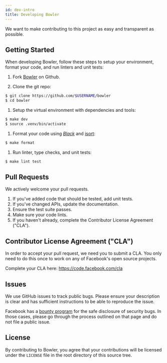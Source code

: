 ```yaml
---
id: dev-intro
title: Developing Bowler
---
```


We want to make contributing to this project as easy and transparent as
possible.

## Getting Started

When developing Bowler, follow these steps to setup your environment,
format your code, and run linters and unit  tests:

1. Fork [Bowler][] on Github.

1. Clone the git repo:
```bash
$ git clone https://github.com/$USERNAME/bowler
$ cd bowler
```

1. Setup the virtual environment with dependencies and tools:
```bash
$ make dev
$ source .venv/bin/activate
```

1. Format your code using [*Black*](https://github.com/ambv/black) and
  [isort](https://pypi.org/project/isort/):
```bash
$ make format
```

1. Run linter, type checks, and unit tests:
```bash
$ make lint test
```

## Pull Requests

We actively welcome your pull requests.

1. If you've added code that should be tested, add unit tests.
1. If you've changed APIs, update the documentation.
1. Ensure the test suite passes.
1. Make sure your code lints.
1. If you haven't already, complete the Contributor License Agreement ("CLA").

## Contributor License Agreement ("CLA")

In order to accept your pull request, we need you to submit a CLA. You only need
to do this once to work on any of Facebook's open source projects.

Complete your CLA here: <https://code.facebook.com/cla>

## Issues

We use GitHub issues to track public bugs. Please ensure your description is
clear and has sufficient instructions to be able to reproduce the issue.

Facebook has a [bounty program](https://www.facebook.com/whitehat/) for the safe
disclosure of security bugs. In those cases, please go through the process
outlined on that page and do not file a public issue.

## License

By contributing to Bowler, you agree that your contributions will be licensed
under the `LICENSE` file in the root directory of this source tree.


[Bowler]: https://github.com/facebookincubator/bowler
